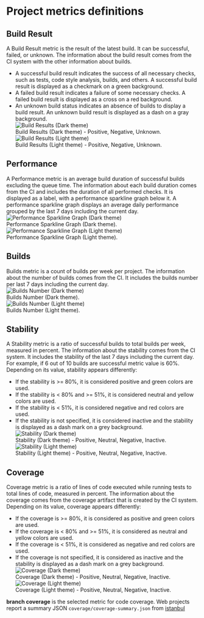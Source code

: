 # Project metrics definitions

## Build Result
A Build Result metric is the result of the latest build. It can be successful, failed, or unknown.
The information about the build result comes from the CI system with the other information about builds. 
* A successful build result indicates the success of all necessary checks, such as tests, code style analysis, builds, 
and others. A successful build result is displayed as a checkmark on a green background.   
* A failed build result indicates a failure of some necessary checks. A failed build result is displayed as a cross on a red background. 
* An unknown build status indicates an absence of builds to display a build result. An unknown build result is displayed as a dash on a gray background.    
![Build Results (Dark theme)](https://github.com/platform-platform/monorepo/blob/update_project_metrics_document/docs/images/build_results.png?raw=true)    
Build Results (Dark theme) - Positive, Negative, Unknown.    
![Build Results (Light theme)](https://github.com/platform-platform/monorepo/blob/update_project_metrics_document/docs/images/build_results_light.png?raw=true)    
Build Results (Light theme) - Positive, Negative, Unknown.    

## Performance
A Performance metric is an average build duration of successful builds excluding the queue time. The information about each build duration comes from the CI and includes the duration of all performed checks. It is displayed as a label, with a performance sparkline graph below it.
A performance sparkline graph displays an average daily performance grouped by the last 7 days including the current day.        
![Performance Sparkline Graph (Dark theme)](https://github.com/platform-platform/monorepo/blob/update_project_metrics_document/docs/images/performance_graph.png?raw=true)    
Performance Sparkline Graph (Dark theme).    
![Performance Sparkline Graph (Light theme)](https://github.com/platform-platform/monorepo/blob/update_project_metrics_document/docs/images/performance_graph_light.png?raw=true)      
Performance Sparkline Graph (Light theme).    

## Builds
Builds metric is a count of builds per week per project. The information about the number of builds comes from the CI.
It includes the builds number per last 7 days including the current day.    
![Builds Number (Dark theme)](https://github.com/platform-platform/monorepo/blob/update_project_metrics_document/docs/images/builds.png?raw=true)    
Builds Number (Dark theme).      
![Builds Number (Light theme)](https://github.com/platform-platform/monorepo/blob/update_project_metrics_document/docs/images/builds_light.png?raw=true)   
Builds Number (Light theme).    
                    
## Stability
A Stability metric is a ratio of successful builds to total builds per week, measured in percent. The information about the stability comes from the CI system.
It includes the stability of the last 7 days including the current day.
For example, if 6 out of 10 builds are successful metric value is 60%. 
Depending on its value, stability appears differently:
* If the stability is >= 80%, it is considered positive and green colors are used.
* If the stability is < 80% and >= 51%, it is considered neutral and yellow colors are used.
* If the stability is < 51%, it is considered negative and red colors are used.
* If the stability is not specified, it is considered inactive and the stability is displayed as a dash mark on a grey background.
![Stability (Dark theme)](https://github.com/platform-platform/monorepo/blob/update_project_metrics_document/docs/images/percentage.png?raw=true)    
Stability (Dark theme) - Positive, Neutral, Negative, Inactive.
![Stability (Light theme)](https://github.com/platform-platform/monorepo/blob/update_project_metrics_document/docs/images/percentage_light.png?raw=true)   
Stability (Light theme) - Positive, Neutral, Negative, Inactive. 

## Coverage
Coverage metric is a ratio of lines of code executed while running tests to total lines of code, measured in percent.
The information about the coverage comes from the coverage artifact that is created by the CI system.
Depending on its value, coverage appears differently:
* If the coverage is >= 80%, it is considered as positive and green colors are used.
* If the coverage is < 80% and >= 51%, it is considered as neutral and yellow colors are used.
* If the coverage is < 51%, it is considered as negative and red colors are used.
* If the coverage is not specified, it is considered as inactive and the stability is displayed as a dash mark on a grey background.
![Coverage (Dark theme)](https://github.com/platform-platform/monorepo/blob/update_project_metrics_document/docs/images/percentage.png?raw=true)    
Coverage (Dark theme) - Positive, Neutral, Negative, Inactive. 
![Coverage (Light theme)](https://github.com/platform-platform/monorepo/blob/update_project_metrics_document/docs/images/percentage_light.png?raw=true)   
Coverage (Light theme) - Positive, Neutral, Negative, Inactive. 

**branch coverage** is the selected metric for code coverage. Web projects report a summary JSON `coverage/coverage-summary.json` from [istanbul](https://istanbul.js.org/docs/advanced/alternative-reporters/#json-summary)